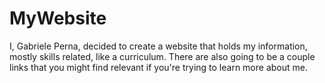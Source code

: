 # MyWebsite
I, Gabriele Perna, decided to create a website that holds my information, mostly skills related, like a curriculum.
There are also going to be a couple links that you might find relevant if you're trying to learn more about me.
